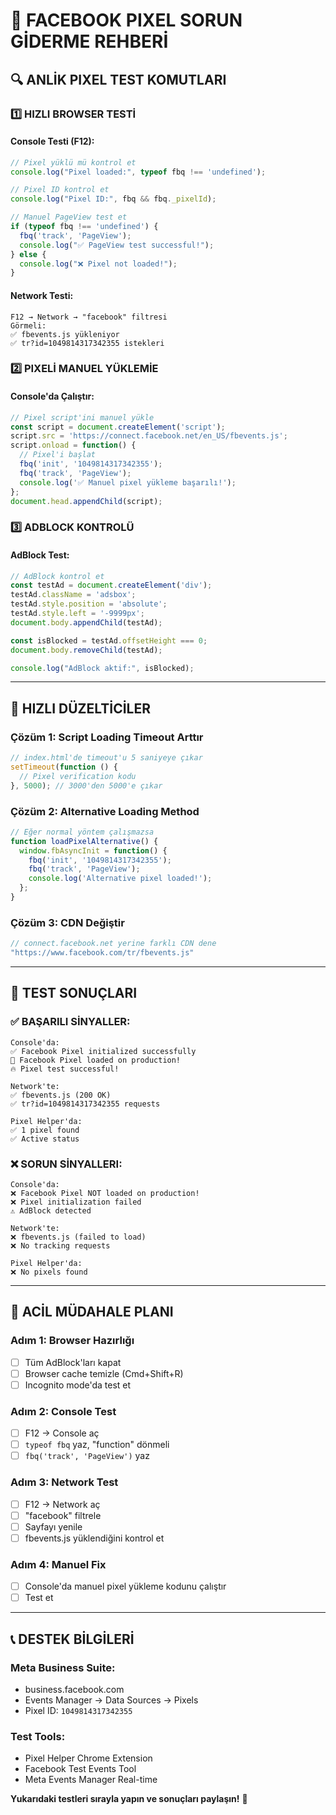 # 🚨 FACEBOOK PIXEL SORUN GİDERME REHBERİ

## 🔍 ANLİK PIXEL TEST KOMUTLARI

### 1️⃣ **HIZLI BROWSER TESTİ**

#### Console Testi (F12):
```javascript
// Pixel yüklü mü kontrol et
console.log("Pixel loaded:", typeof fbq !== 'undefined');

// Pixel ID kontrol et
console.log("Pixel ID:", fbq && fbq._pixelId);

// Manuel PageView test et
if (typeof fbq !== 'undefined') {
  fbq('track', 'PageView');
  console.log("✅ PageView test successful!");
} else {
  console.log("❌ Pixel not loaded!");
}
```

#### Network Testi:
```
F12 → Network → "facebook" filtresi
Görmeli:
✅ fbevents.js yükleniyor
✅ tr?id=1049814317342355 istekleri
```

### 2️⃣ **PIXELİ MANUEL YÜKLEMİE**

#### Console'da Çalıştır:
```javascript
// Pixel script'ini manuel yükle
const script = document.createElement('script');
script.src = 'https://connect.facebook.net/en_US/fbevents.js';
script.onload = function() {
  // Pixel'i başlat
  fbq('init', '1049814317342355');
  fbq('track', 'PageView');
  console.log('✅ Manuel pixel yükleme başarılı!');
};
document.head.appendChild(script);
```

### 3️⃣ **ADBLOCK KONTROLÜ**

#### AdBlock Test:
```javascript
// AdBlock kontrol et
const testAd = document.createElement('div');
testAd.className = 'adsbox';
testAd.style.position = 'absolute';
testAd.style.left = '-9999px';
document.body.appendChild(testAd);

const isBlocked = testAd.offsetHeight === 0;
document.body.removeChild(testAd);

console.log("AdBlock aktif:", isBlocked);
```

---

## 🔧 HIZLI DÜZELTİCİLER

### Çözüm 1: Script Loading Timeout Arttır
```javascript
// index.html'de timeout'u 5 saniyeye çıkar
setTimeout(function () {
  // Pixel verification kodu
}, 5000); // 3000'den 5000'e çıkar
```

### Çözüm 2: Alternative Loading Method
```javascript
// Eğer normal yöntem çalışmazsa
function loadPixelAlternative() {
  window.fbAsyncInit = function() {
    fbq('init', '1049814317342355');
    fbq('track', 'PageView');
    console.log('Alternative pixel loaded!');
  };
}
```

### Çözüm 3: CDN Değiştir
```javascript
// connect.facebook.net yerine farklı CDN dene
"https://www.facebook.com/tr/fbevents.js"
```

---

## 🎯 TEST SONUÇLARI

### ✅ BAŞARILI SİNYALLER:
```
Console'da:
✅ Facebook Pixel initialized successfully
🎯 Facebook Pixel loaded on production!
🔥 Pixel test successful!

Network'te:
✅ fbevents.js (200 OK)
✅ tr?id=1049814317342355 requests

Pixel Helper'da:
✅ 1 pixel found
✅ Active status
```

### ❌ SORUN SİNYALLERI:
```
Console'da:
❌ Facebook Pixel NOT loaded on production!
❌ Pixel initialization failed
⚠️ AdBlock detected

Network'te:
❌ fbevents.js (failed to load)
❌ No tracking requests

Pixel Helper'da:
❌ No pixels found
```

---

## 🚀 ACİL MÜDAHALE PLANI

### Adım 1: Browser Hazırlığı
- [ ] Tüm AdBlock'ları kapat
- [ ] Browser cache temizle (Cmd+Shift+R)
- [ ] Incognito mode'da test et

### Adım 2: Console Test
- [ ] F12 → Console aç
- [ ] `typeof fbq` yaz, "function" dönmeli
- [ ] `fbq('track', 'PageView')` yaz

### Adım 3: Network Test
- [ ] F12 → Network aç  
- [ ] "facebook" filtrele
- [ ] Sayfayı yenile
- [ ] fbevents.js yüklendiğini kontrol et

### Adım 4: Manuel Fix
- [ ] Console'da manuel pixel yükleme kodunu çalıştır
- [ ] Test et

---

## 📞 DESTEK BİLGİLERİ

### Meta Business Suite:
- business.facebook.com
- Events Manager → Data Sources → Pixels
- Pixel ID: `1049814317342355`

### Test Tools:
- Pixel Helper Chrome Extension
- Facebook Test Events Tool
- Meta Events Manager Real-time

**Yukarıdaki testleri sırayla yapın ve sonuçları paylaşın!** 🔧

